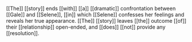 [[The]] [[story]] ends [[with]] [[a]] [[dramatic]] confrontation between [[Gale]] and [[Selene]], [[in]] which [[Selene]] confesses her feelings and reveals her true appearance. [[The]] [[story]] leaves [[the]] outcome [[of]] their [[relationship]] open-ended, and [[does]] [[not]] provide any [[resolution]].